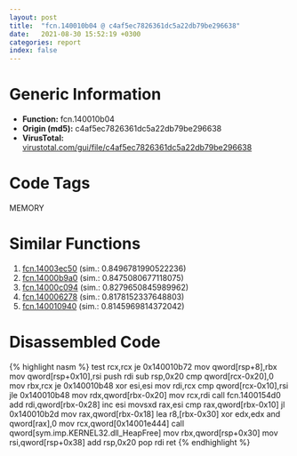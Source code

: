 ```yaml
---
layout: post
title:  "fcn.140010b04 @ c4af5ec7826361dc5a22db79be296638"
date:   2021-08-30 15:52:19 +0300
categories: report
index: false
---
```


# Generic Information
- **Function:** fcn.140010b04
- **Origin (md5):** c4af5ec7826361dc5a22db79be296638
- **VirusTotal:** [virustotal.com/gui/file/c4af5ec7826361dc5a22db79be296638][virustotal_ref]

# Code Tags
<span class="tag" id="MEMORY">MEMORY</span>


# Similar Functions

1. [fcn.14003ec50][similar_1_ref] (sim.: 0.8496781990522236)
2. [fcn.14000b9a0][similar_2_ref] (sim.: 0.8475080677118075)
3. [fcn.14000c094][similar_3_ref] (sim.: 0.8279650845989962)
4. [fcn.140006278][similar_4_ref] (sim.: 0.8178152337648803)
5. [fcn.140010940][similar_5_ref] (sim.: 0.8145969814372042)


# Disassembled Code

{% highlight nasm %}
test rcx,rcx
je 0x140010b72
mov qword[rsp+8],rbx
mov qword[rsp+0x10],rsi
push rdi
sub rsp,0x20
cmp qword[rcx-0x20],0
mov rbx,rcx
je 0x140010b48
xor esi,esi
mov rdi,rcx
cmp qword[rcx-0x10],rsi
jle 0x140010b48
mov rdx,qword[rbx-0x20]
mov rcx,rdi
call fcn.1400154d0
add rdi,qword[rbx-0x28]
inc esi
movsxd rax,esi
cmp rax,qword[rbx-0x10]
jl 0x140010b2d
mov rax,qword[rbx-0x18]
lea r8,[rbx-0x30]
xor edx,edx
and qword[rax],0
mov rcx,qword[0x14001e444]
call qword[sym.imp.KERNEL32.dll_HeapFree]
mov rbx,qword[rsp+0x30]
mov rsi,qword[rsp+0x38]
add rsp,0x20
pop rdi
ret
{% endhighlight %}


[similar_1_ref]: /report/fcn.14003ec50@3bee9e0608c478ffce0d10559aae732b
[similar_2_ref]: /report/fcn.14000b9a0@c4af5ec7826361dc5a22db79be296638
[similar_3_ref]: /report/fcn.14000c094@c4af5ec7826361dc5a22db79be296638
[similar_4_ref]: /report/fcn.140006278@c4af5ec7826361dc5a22db79be296638
[similar_5_ref]: /report/fcn.140010940@c4af5ec7826361dc5a22db79be296638
[virustotal_ref]: https://www.virustotal.com/gui/file/c4af5ec7826361dc5a22db79be296638